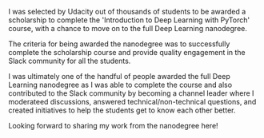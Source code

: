 I was selected by Udacity out of thousands of students to be awarded a scholarship to complete the 'Introduction to Deep Learning with PyTorch' course, with a chance to move on to the full Deep Learning nanodegree. 

The criteria for being awarded the nanodegree was to successfully complete the scholarship course and provide quality engagement in the Slack community for all the students. 

I was ultimately one of the handful of people awarded the full Deep Learning nanodegree as I was able to complete the course and also contributed to the Slack community by becoming a channel leader where I moderateed discussions, answered technical/non-technical questions, and created initiatives to help the students get to know each other better.

Looking forward to sharing my work from the nanodegree here!
